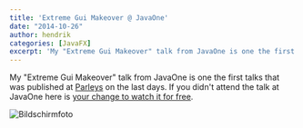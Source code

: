 ```yaml
---
title: 'Extreme Gui Makeover @ JavaOne'
date: "2014-10-26"
author: hendrik
categories: [JavaFX]
excerpt: 'My "Extreme Gui Makeover" talk from JavaOne is one the first talks that was published at Parleys on the last days.'
---
```

My "Extreme Gui Makeover" talk from JavaOne is one the first talks that was published at [Parleys](http://www.parleys.com) on the last days. If you didn't attend the talk at JavaOne here is [your change to watch it for free](https://www.parleys.com/play/543fab59e4b06e1184ae4242/).

![Bildschirmfoto](/posts/guigarage-legacy/Bildschirmfoto-2014-10-26-um-09.03.03.png)
